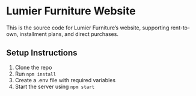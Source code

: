 # Lumier Furniture Website

This is the source code for Lumier Furniture’s website, supporting rent-to-own, installment plans, and direct purchases.

## Setup Instructions

1. Clone the repo
2. Run `npm install`
3. Create a .env file with required variables
4. Start the server using `npm start`


